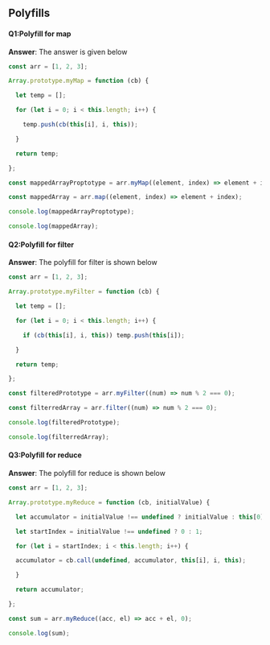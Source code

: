 ## Polyfills 

#### Q1:Polyfill for map 

**Answer**: The answer is given below 

```javascript
const arr = [1, 2, 3];

Array.prototype.myMap = function (cb) {

  let temp = [];

  for (let i = 0; i < this.length; i++) {

​    temp.push(cb(this[i], i, this));

  }

  return temp;

};

const mappedArrayProptotype = arr.myMap((element, index) => element + index);

const mappedArray = arr.map((element, index) => element + index);

console.log(mappedArrayProptotype);

console.log(mappedArray);
```

#### Q2:Polyfill for filter 

**Answer**: The polyfill for filter is shown below 

```javascript
const arr = [1, 2, 3];

Array.prototype.myFilter = function (cb) {

  let temp = [];

  for (let i = 0; i < this.length; i++) {

​    if (cb(this[i], i, this)) temp.push(this[i]);

  }

  return temp;

};

const filteredPrototype = arr.myFilter((num) => num % 2 === 0);

const filterredArray = arr.filter((num) => num % 2 === 0);

console.log(filteredPrototype);

console.log(filterredArray);
```

#### Q3:Polyfill for reduce 

**Answer**: The polyfill for reduce is shown below 

```javascript
const arr = [1, 2, 3];

Array.prototype.myReduce = function (cb, initialValue) {

  let accumulator = initialValue !== undefined ? initialValue : this[0];

  let startIndex = initialValue !== undefined ? 0 : 1;

  for (let i = startIndex; i < this.length; i++) {

  accumulator = cb.call(undefined, accumulator, this[i], i, this);

  }

  return accumulator;

};

const sum = arr.myReduce((acc, el) => acc + el, 0);

console.log(sum);
```

